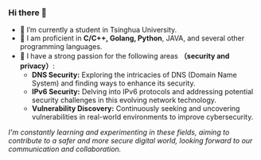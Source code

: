 ### Hi there 👋

- 🔭 I’m currently a student in Tsinghua University.
- 🌱 I am proficient in **C/C++, Golang, Python**, JAVA, and several other programming languages.
- 👯 I have a strong passion for the following areas **（security and privacy）**:
  - **DNS Security:** Exploring the intricacies of DNS (Domain Name System) and finding ways to enhance its security.
  - **IPv6 Security:** Delving into IPv6 protocols and addressing potential security challenges in this evolving network technology.
  - **Vulnerability Discovery:** Continuously seeking and uncovering vulnerabilities in real-world environments to improve cybersecurity.

*I'm constantly learning and experimenting in these fields, aiming to contribute to a safer and more secure digital world, looking forward to our communication and collaboration.*






